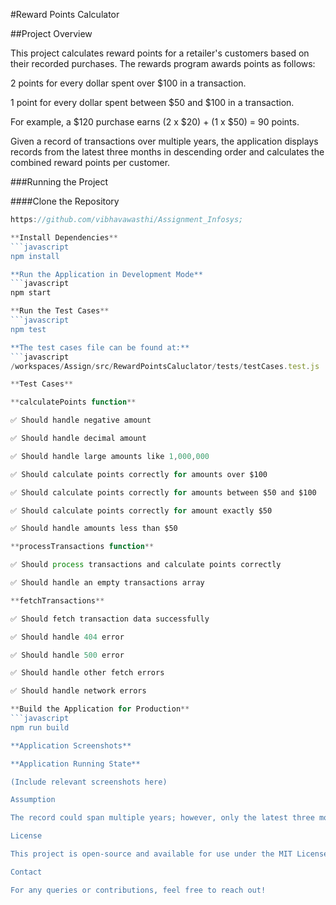 #Reward Points Calculator

##Project Overview

This project calculates reward points for a retailer's customers based on their recorded purchases. The rewards program awards points as follows:

2 points for every dollar spent over $100 in a transaction.

1 point for every dollar spent between $50 and $100 in a transaction.

For example, a $120 purchase earns (2 x $20) + (1 x $50) = 90 points.

Given a record of transactions over multiple years, the application displays records from the latest three months in descending order and calculates the combined reward points per customer.

###Running the Project

####Clone the Repository


```javascript
https://github.com/vibhavawasthi/Assignment_Infosys;

**Install Dependencies**
```javascript
npm install

**Run the Application in Development Mode**
```javascript
npm start

**Run the Test Cases**
```javascript
npm test

**The test cases file can be found at:**
```javascript
/workspaces/Assign/src/RewardPointsCaluclator/tests/testCases.test.js

**Test Cases**

**calculatePoints function**

✅ Should handle negative amount

✅ Should handle decimal amount

✅ Should handle large amounts like 1,000,000

✅ Should calculate points correctly for amounts over $100

✅ Should calculate points correctly for amounts between $50 and $100

✅ Should calculate points correctly for amount exactly $50

✅ Should handle amounts less than $50

**processTransactions function**

✅ Should process transactions and calculate points correctly

✅ Should handle an empty transactions array

**fetchTransactions**

✅ Should fetch transaction data successfully

✅ Should handle 404 error

✅ Should handle 500 error

✅ Should handle other fetch errors

✅ Should handle network errors

**Build the Application for Production**
```javascript
npm run build

**Application Screenshots**

**Application Running State**

(Include relevant screenshots here)

Assumption

The record could span multiple years; however, only the latest three months' data is displayed in descending order, with points calculated per customer ID for the last three months.

License

This project is open-source and available for use under the MIT License.

Contact

For any queries or contributions, feel free to reach out!





